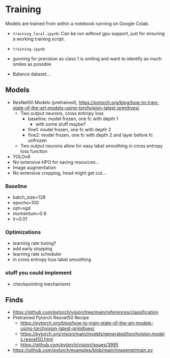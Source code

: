 # Training
Models are trained from within a notebook running on Google Colab.
- `training_local.ipynb`: Can be run without gpu support, just for ensuring a working training script.
- `training.ipynb`

- gunning for precision as class 1 is smiling and want to identify as much smiles as possible

- Balance dataset...

## Models
- ResNet50 Models (pretrained), https://pytorch.org/blog/how-to-train-state-of-the-art-models-using-torchvision-latest-primitives/
  - Two output neurons, cross entropy loss
    - baseline: model frozen, one fc with depth 1
      - with some stuff maybe?
    - fine1: model frozen, one fc with depth 2
    - fine2: model frozen, one fc with depth 2 and layer before fc unfrozen
  - Two output neurons allow for easy label smoothing in cross entropy loss function
- YOLOv8 
- No extensive HPO for saving resources...
- Image augmentation
- No extensive cropping, head might get cut...

### Baseline
- batch_size=128
- epochs=100
- opt=sgd
- momentum=0.9
- lr=0.01

### Optimizations
- learning rate tuning?
- add early stopping
- learning rate scheduler
- in cross entropy loss label smoothing

### stuff you could implement
- checkpointing mechanisms

## Finds
- https://github.com/pytorch/vision/tree/main/references/classification
- Pretrained Pytorch Resnet50 Recipe
  - https://pytorch.org/blog/how-to-train-state-of-the-art-models-using-torchvision-latest-primitives/
  - https://pytorch.org/vision/main/models/generated/torchvision.models.resnet50.html
  - https://github.com/pytorch/vision/issues/3995
- https://github.com/pytorch/examples/blob/main/imagenet/main.py